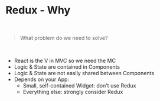 # Redux - Why

<br>

> What problem do we need to solve?

<br>

<v-clicks>

* React is the V in MVC so we need the MC
* Logic & State are contained in Components
* Logic & State are not easily shared between Components
* Depends on your App:
  * Small, self-contained Widget: don't use Redux
  * Everything else: strongly consider Redux

</v-clicks>

<!--
- context API is build as a kind of dependency management tool and to avoid props-drilling
- it _can_ be used to replace redux, but avoiding props-drilling is _not_ the use case for Redux
- in a sense, Redux and the surrounding business logic _is_ the App and React is just the view layer
- the M & C in MVC
-->
